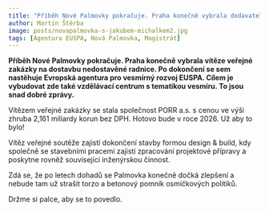 ```yaml
---
title: "Příběh Nové Palmovky pokračuje. Praha konečně vybrala dodavatele, který dostaví torzo radnice"
author: Martin Štěrba
image: posts/novapalmovka-s-jakubem-michalkem2.jpg
tags: [Agentura EUSPA, Nová Palmovka, Magistrát]
---
```


**Příběh Nové Palmovky pokračuje. Praha konečně vybrala vítěze veřejné zakázky na dostavbu nedostavěné radnice. Po dokončení se sem nastěhuje Evropská agentura pro vesmírný rozvoj EUSPA. Cílem je vybudovat zde také vzdělávací centrum s tematikou vesmíru. To jsou snad dobré zprávy.**

Vítězem veřejné zakázky se stala společnost PORR a.s. s cenou ve výši zhruba 2,161 miliardy korun bez DPH. Hotovo bude v roce 2026. Už aby to bylo!

Vítěz veřejné soutěže zajistí dokončení stavby formou design & build, kdy společně se stavebními pracemi zajistí zpracování projektové přípravy a poskytne rovněž související inženýrskou činnost.

Zdá se, že po letech dohadů se Palmovka konečně dočká zlepšení a nebude tam už strašit torzo a betonový pomník osmičkových politiků.

Držme si palce, aby se to povedlo.